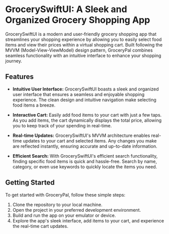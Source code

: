 # GrocerySwiftUI: A Sleek and Organized Grocery Shopping App

GrocerySwiftUI is a modern and user-friendly grocery shopping app that streamlines your shopping experience by allowing you to easily select food items and view their prices within a virtual shopping cart. Built following the MVVM (Model-View-ViewModel) design pattern, GroceryPal combines seamless functionality with an intuitive interface to enhance your shopping journey.

## Features

- **Intuitive User Interface:** GrocerySwiftUI boasts a sleek and organized user interface that ensures a seamless and enjoyable shopping experience. The clean design and intuitive navigation make selecting food items a breeze.

- **Interactive Cart:** Easily add food items to your cart with just a few taps. As you add items, the cart dynamically displays the total price, allowing you to keep track of your spending in real-time.

- **Real-time Updates:** GrocerySwiftUI's MVVM architecture enables real-time updates to your cart and selected items. Any changes you make are reflected instantly, ensuring accurate and up-to-date information.

- **Efficient Search:** With GrocerySwiftUI's efficient search functionality, finding specific food items is quick and hassle-free. Search by name, category, or even use keywords to quickly locate the items you need.

## Getting Started

To get started with GroceryPal, follow these simple steps:

1. Clone the repository to your local machine.
2. Open the project in your preferred development environment.
3. Build and run the app on your emulator or device.
4. Explore the app's sleek interface, add items to your cart, and experience the real-time cart updates.


